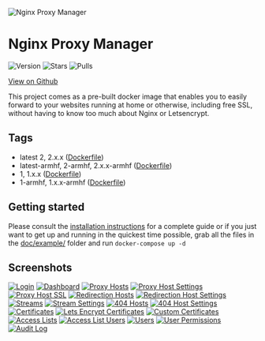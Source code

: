 ![Nginx Proxy Manager](https://public.jc21.com/nginx-proxy-manager/github.png "Nginx Proxy Manager")

# Nginx Proxy Manager

![Version](https://img.shields.io/badge/version-2.0.9-green.svg?style=for-the-badge)
![Stars](https://img.shields.io/docker/stars/jc21/nginx-proxy-manager.svg?style=for-the-badge)
![Pulls](https://img.shields.io/docker/pulls/jc21/nginx-proxy-manager.svg?style=for-the-badge)

[View on Github](https://github.com/jc21/nginx-proxy-manager)

This project comes as a pre-built docker image that enables you to easily forward to your websites
running at home or otherwise, including free SSL, without having to know too much about Nginx or Letsencrypt.


## Tags

* latest 2, 2.x.x ([Dockerfile](https://github.com/jc21/nginx-proxy-manager/blob/master/Dockerfile))
* latest-armhf, 2-armhf, 2.x.x-armhf ([Dockerfile](https://github.com/jc21/nginx-proxy-manager/blob/master/Dockerfile.armhf))
* 1, 1.x.x ([Dockerfile](https://github.com/jc21/nginx-proxy-manager/blob/1.1.2/Dockerfile))
* 1-armhf, 1.x.x-armhf ([Dockerfile](https://github.com/jc21/nginx-proxy-manager/blob/1.1.2/Dockerfile.armhf))


## Getting started

Please consult the [installation instructions](https://github.com/jc21/nginx-proxy-manager/blob/master/doc/INSTALL.md) for a complete guide or
if you just want to get up and running in the quickest time possible, grab all the files in the [doc/example/](https://github.com/jc21/nginx-proxy-manager/tree/master/doc/example) folder and run `docker-compose up -d`


## Screenshots

[![Login](https://public.jc21.com/nginx-proxy-manager/v2/small/login.jpg "Login")](https://public.jc21.com/nginx-proxy-manager/v2/large/login.jpg)
[![Dashboard](https://public.jc21.com/nginx-proxy-manager/v2/small/dashboard.jpg "Dashboard")](https://public.jc21.com/nginx-proxy-manager/v2/large/dashboard.jpg)
[![Proxy Hosts](https://public.jc21.com/nginx-proxy-manager/v2/small/proxy-hosts.jpg "Proxy Hosts")](https://public.jc21.com/nginx-proxy-manager/v2/large/proxy-hosts.jpg)
[![Proxy Host Settings](https://public.jc21.com/nginx-proxy-manager/v2/small/proxy-hosts-new1.jpg "Proxy Host Settings")](https://public.jc21.com/nginx-proxy-manager/v2/large/proxy-hosts-new1.jpg)
[![Proxy Host SSL](https://public.jc21.com/nginx-proxy-manager/v2/small/proxy-hosts-new2.jpg "Proxy Host SSL")](https://public.jc21.com/nginx-proxy-manager/v2/large/proxy-hosts-new2.jpg)
[![Redirection Hosts](https://public.jc21.com/nginx-proxy-manager/v2/small/redirection-hosts.jpg "Redirection Hosts")](https://public.jc21.com/nginx-proxy-manager/v2/large/redirection-hosts.jpg)
[![Redirection Host Settings](https://public.jc21.com/nginx-proxy-manager/v2/small/redirection-hosts-new1.jpg "Redirection Host Settings")](https://public.jc21.com/nginx-proxy-manager/v2/large/redirection-hosts-new1.jpg)
[![Streams](https://public.jc21.com/nginx-proxy-manager/v2/small/streams.jpg "Streams")](https://public.jc21.com/nginx-proxy-manager/v2/large/streams.jpg)
[![Stream Settings](https://public.jc21.com/nginx-proxy-manager/v2/small/streams-new1.jpg "Stream Settings")](https://public.jc21.com/nginx-proxy-manager/v2/large/streams-new1.jpg)
[![404 Hosts](https://public.jc21.com/nginx-proxy-manager/v2/small/dead-hosts.jpg "404 Hosts")](https://public.jc21.com/nginx-proxy-manager/v2/large/dead-hosts.jpg)
[![404 Host Settings](https://public.jc21.com/nginx-proxy-manager/v2/small/dead-hosts-new1.jpg "404 Host Settings")](https://public.jc21.com/nginx-proxy-manager/v2/large/dead-hosts-new1.jpg)
[![Certificates](https://public.jc21.com/nginx-proxy-manager/v2/small/certificates.jpg "Certificates")](https://public.jc21.com/nginx-proxy-manager/v2/large/certificates.jpg)
[![Lets Encrypt Certificates](https://public.jc21.com/nginx-proxy-manager/v2/small/certificates-new1.jpg "Lets Encrypt Certificates")](https://public.jc21.com/nginx-proxy-manager/v2/large/certificates-new1.jpg)
[![Custom Certificates](https://public.jc21.com/nginx-proxy-manager/v2/small/certificates-new2.jpg "Custom Certificates")](https://public.jc21.com/nginx-proxy-manager/v2/large/certificates-new2.jpg)
[![Access Lists](https://public.jc21.com/nginx-proxy-manager/v2/small/access-lists.jpg "Access Lists")](https://public.jc21.com/nginx-proxy-manager/v2/large/access-lists.jpg)
[![Access List Users](https://public.jc21.com/nginx-proxy-manager/v2/small/access-lists-new1.jpg "Access List Users")](https://public.jc21.com/nginx-proxy-manager/v2/large/access-lists-new1.jpg)
[![Users](https://public.jc21.com/nginx-proxy-manager/v2/small/users.jpg "Users")](https://public.jc21.com/nginx-proxy-manager/v2/large/users.jpg)
[![User Permissions](https://public.jc21.com/nginx-proxy-manager/v2/small/users-permissions.jpg "User Permissions")](https://public.jc21.com/nginx-proxy-manager/v2/large/users-permissions.jpg)
[![Audit Log](https://public.jc21.com/nginx-proxy-manager/v2/small/audit-log.jpg "Audit Log")](https://public.jc21.com/nginx-proxy-manager/v2/large/audit-log.jpg)
